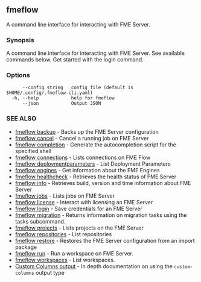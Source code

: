 ## fmeflow

A command line interface for interacting with FME Server.

### Synopsis

A command line interface for interacting with FME Server. See available commands below. Get started with the login command.

### Options

```
      --config string   config file (default is $HOME/.config/.fmeflow-cli.yaml)
  -h, --help            help for fmeflow
      --json            Output JSON
```

### SEE ALSO

* [fmeflow backup](fmeflow_backup.md)	 - Backs up the FME Server configuration
* [fmeflow cancel](fmeflow_cancel.md)	 - Cancel a running job on FME Server
* [fmeflow completion](fmeflow_completion.md)	 - Generate the autocompletion script for the specified shell
* [fmeflow connections](fmeflow_connections.md)	 - Lists connections on FME Flow
* [fmeflow deploymentparameters](fmeflow_deploymentparameters.md)	 - List Deployment Parameters
* [fmeflow engines](fmeflow_engines.md)	 - Get information about the FME Engines
* [fmeflow healthcheck](fmeflow_healthcheck.md)	 - Retrieves the health status of FME Server
* [fmeflow info](fmeflow_info.md)	 - Retrieves build, version and time information about FME Server
* [fmeflow jobs](fmeflow_jobs.md)	 - Lists jobs on FME Server
* [fmeflow license](fmeflow_license.md)	 - Interact with licensing an FME Server
* [fmeflow login](fmeflow_login.md)	 - Save credentials for an FME Server
* [fmeflow migration](fmeflow_migration.md)	 - Returns information on migration tasks using the tasks subcommand.
* [fmeflow projects](fmeflow_projects.md)	 - Lists projects on the FME Server
* [fmeflow repositories](fmeflow_repositories.md)	 - List repositories
* [fmeflow restore](fmeflow_restore.md)	 - Restores the FME Server configuration from an import package
* [fmeflow run](fmeflow_run.md)	 - Run a workspace on FME Server.
* [fmeflow workspaces](fmeflow_workspaces.md)	 - List workspaces.
* [Custom Columns output](custom-columns.md)    - In depth documentation on using the `custom-columns` output type


